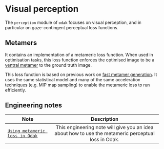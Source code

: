 # Visual perception

The `perception` module of `odak` focuses on visual perception, and in particular on gaze-contingent perceptual loss functions. 

## Metamers
It contains an implementation of a metameric loss function. When used in optimisation tasks, this loss function enforces the optimised image to be a [ventral metamer](https://www.nature.com/articles/nn.2889) to the ground truth image.

This loss function is based on previous work on [fast metamer generation](https://vr-unity-viewer.cs.ucl.ac.uk/). It uses the same statistical model and many of the same acceleration techniques (e.g. MIP map sampling) to enable the metameric loss to run efficiently.



## Engineering notes
| Note          | Description   |
| ------------- |:-------------:|
| [`Using metameric loss in Odak`](notes/using_metameric_loss.md) | This engineering note will give you an idea about how to use the metameric perceptual loss in Odak. |


